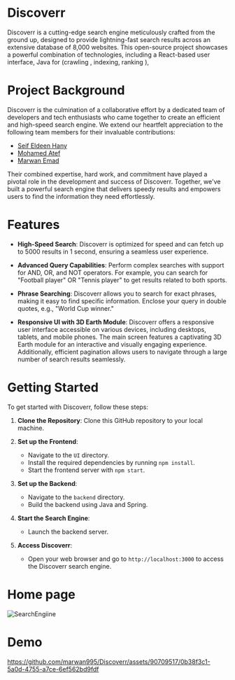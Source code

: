 # Discoverr
Discoverr is a cutting-edge search engine meticulously crafted from the ground up, designed to provide lightning-fast search results across an extensive database of 8,000 websites. This open-source project showcases a powerful combination of technologies, including a React-based user interface, Java for (crawling , indexing, ranking ),
# Project Background

Discoverr is the culmination of a collaborative effort by a dedicated team of developers and tech enthusiasts who came together to create an efficient and high-speed search engine. We extend our heartfelt appreciation to the following team members for their invaluable contributions:

- [Seif Eldeen Hany](https://github.com/sofa5060)
- [Mohamed Atef](https://github.com/MohamedAtef308)
- [Marwan Emad](https://github.com/marwanemad07)

Their combined expertise, hard work, and commitment have played a pivotal role in the development and success of Discoverr. Together, we've built a powerful search engine that delivers speedy results and empowers users to find the information they need effortlessly.
# Features

- **High-Speed Search**: Discoverr is optimized for speed and can fetch up to 5000 results in  1 second, ensuring a seamless user experience.

- **Advanced Query Capabilities**: Perform complex searches with support for AND, OR, and NOT operators. For example, you can search for "Football player" OR "Tennis player" to get results related to both sports.

- **Phrase Searching**: Discoverr allows you to search for exact phrases, making it easy to find specific information. Enclose your query in double quotes, e.g., "World Cup winner."

- **Responsive UI with 3D Earth Module**: Discoverr offers a responsive user interface accessible on various devices, including desktops, tablets, and mobile phones. The main screen features a captivating 3D Earth module for an interactive and visually engaging experience. Additionally, efficient pagination allows users to navigate through a large number of search results seamlessly.

# Getting Started

To get started with Discoverr, follow these steps:

1. **Clone the Repository**: Clone this GitHub repository to your local machine.

2. **Set up the Frontend**:
   - Navigate to the `UI` directory.
   - Install the required dependencies by running `npm install`.
   - Start the frontend server with `npm start`.

3. **Set up the Backend**:
   - Navigate to the `backend` directory.
   - Build the backend using Java and Spring.

4. **Start the Search Engine**:
   - Launch the backend server.

5. **Access Discoverr**:
   - Open your web browser and go to `http://localhost:3000` to access the Discoverr search engine.
# Home page
![SearchEngiine](https://github.com/marwan995/Discoverr/assets/90709517/cc017179-cd4a-45e7-8f63-02e8d6404570)
# Demo


https://github.com/marwan995/Discoverr/assets/90709517/0b38f3c1-5a0d-4755-a7ce-6ef562bd9fdf


